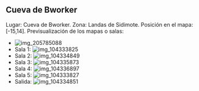 ## Cueva de Bworker
Lugar: Cueva de Bworker.
Zona: Landas de Sidimote.
Posición en el mapa: [-15,14].
Previsualización de los mapas o salas:
- ![img_205785088](https://media.discordapp.net/attachments/1115311447145193482/1115347820283711488/205785088.jpg)
- Sala 1: ![img_104333825](https://media.discordapp.net/attachments/1115311447145193482/1115318863366729778/104333825.jpg)
- Sala 2: ![img_104334849](https://media.discordapp.net/attachments/1115311447145193482/1115318886846447666/104334849.jpg)
- Sala 3: ![img_104335873](https://media.discordapp.net/attachments/1115311447145193482/1115318890436771982/104335873.jpg)
- Sala 4: ![img_104336897](https://media.discordapp.net/attachments/1115311447145193482/1115318892223533206/104336897.jpg)
- Sala 5: ![img_104333827](https://media.discordapp.net/attachments/1115311447145193482/1115318884166287380/104333827.jpg)
- Salida: ![img_104334851](https://media.discordapp.net/attachments/1115311447145193482/1115318888922632342/104334851.jpg)